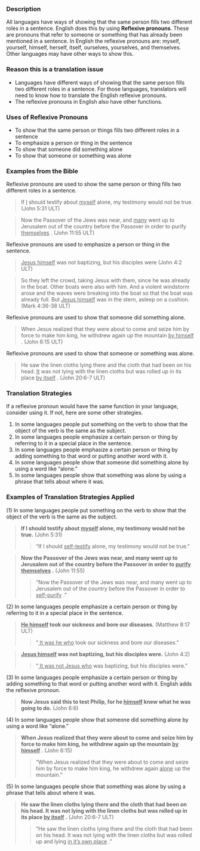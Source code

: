 

### Description

All languages have ways of showing that the same person fills two different roles in a sentence. English does this by using **Reflexive pronouns**. These are pronouns that refer to someone or something that has already been mentioned in a sentence. In English the reflexive pronouns are: myself, yourself, himself, herself, itself, ourselves, yourselves, and themselves. Other languages may have other ways to show this.

### Reason this is a translation issue

* Languages have different ways of showing that the same person fills two different roles in a sentence. For those languages, translators will need to know how to translate the English reflexive pronouns.
* The reflexive pronouns in English also have other functions.

### Uses of Reflexive Pronouns

* To show that the same person or things fills two different roles in a sentence
* To emphasize a person or thing in the sentence
* To show that someone did something alone
* To show that someone or something was alone

### Examples from the Bible

Reflexive pronouns are used to show the same person or thing fills two different roles in a sentence.
<blockquote> If <u> I</u> should testify about <u> myself</u> alone, my testimony would not be true. (John 5:31 ULT) </blockquote> 

> Now the Passover of the Jews was near, and <u> many</u> went up to Jerusalem out of the country before the Passover in order to purify <u> themselves</u> . (John 11:55 ULT)

Reflexive pronouns are used to emphasize a person or thing in the sentence.
<blockquote> <u> Jesus himself</u> was not baptizing, but his disciples were (John 4:2 ULT)  </blockquote> 

> So they left the crowd, taking Jesus with them, since he was already in the boat. Other boats were also with him. And a violent windstorm arose and the waves were breaking into the boat so that the boat was already full. But <u> Jesus himself</u> was in the stern, asleep on a cushion. (Mark 4:36-38 ULT)

Reflexive pronouns are used to show that someone did something alone.
> When Jesus realized that they were about to come and seize him by force to make him king, he withdrew again up the mountain <u> by himself</u> . (John 6:15 ULT)

Reflexive pronouns are used to show that someone or something was alone.
> He saw the linen cloths lying there and the cloth that had been on his head. <u> It</u> was not lying with the linen cloths but was rolled up in its place <u> by itself</u> . (John 20:6-7 ULT)

### Translation Strategies

If a reflexive pronoun would have the same function in your language, consider using it. If not, here are some other strategies.

1. In some languages people put something on the verb to show that the object of the verb is the same as the subject.
1. In some languages people emphasize a certain person or thing by referring to it in a special place in the sentence.
1. In some languages people emphasize a certain person or thing by adding something to that word or putting another word with it.
1. In some languages people show that someone did something alone by using a word like “alone.”
1. In some languages people show that something was alone by using a phrase that tells about where it was.

### Examples of Translation Strategies Applied

(1) In some languages people put something on the verb to show that the object of the verb is the same as the subject.

> **If I should testify about <u> myself</u> alone, my testimony would not be true.** (John 5:31)
>> “If I should <u> self-testify</u> alone, my testimony would not be true.”

> **Now the Passover of the Jews was near, and many went up to Jerusalem out of the country before the Passover in order to <u> purify themselves</u> .** (John 11:55)
>> “Now the Passover of the Jews was near, and many went up to Jerusalem out of the country before the Passover in order to <u> self-purify</u> .”

(2) In some languages people emphasize a certain person or thing by referring to it in a special place in the sentence.

> **<u> He himself</u> took our sickness and bore our diseases.** (Matthew 8:17 ULT)
>> “<u> It was he who</u>  took our sickness and bore our diseases.”

> **<u> Jesus himself</u> was not baptizing, but his disciples were.** (John 4:2)
>> “<u> It was not Jesus who</u> was baptizing, but his disciples were.”

(3) In some languages people emphasize a certain person or thing by adding something to that word or putting another word with it. English adds the reflexive pronoun.

> **Now Jesus said this to test Philip, for he <u> himself</u> knew what he was going to do.** (John 6:6)

(4) In some languages people show that someone did something alone by using a word like “alone.”

> **When Jesus realized that they were about to come and seize him by force to make him king, he withdrew again up the mountain <u> by himself</u> .** (John 6:15)
>> “When Jesus realized that they were about to come and seize him by force to make him king, he withdrew again <u> alone</u> up the mountain.”

(5) In some languages people show that something was alone by using a phrase that tells about where it was.

> **He saw the linen cloths lying there and the cloth that had been on his head. It was not lying with the linen cloths but was rolled up in its place <u> by itself</u> .** (John 20:6-7 ULT)
>> “He saw the linen cloths lying there and the cloth that had been on his head. It was not lying with the linen cloths but was rolled up and lying <u> in it’s own place</u> .”

